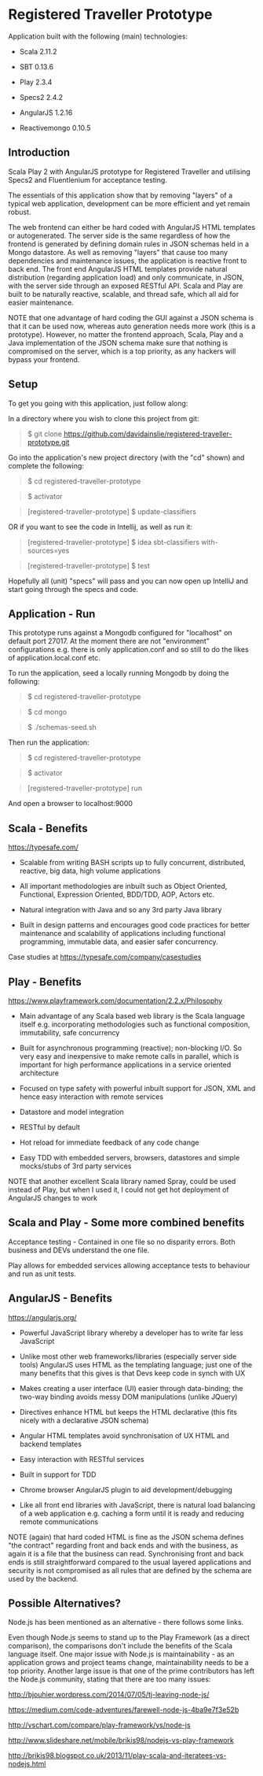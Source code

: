 Registered Traveller Prototype
==============================

Application built with the following (main) technologies:

- Scala 2.11.2

- SBT 0.13.6

- Play 2.3.4

- Specs2 2.4.2

- AngularJS 1.2.16

- Reactivemongo 0.10.5

Introduction
------------

Scala Play 2 with AngularJS prototype for Registered Traveller and utilising Specs2 and Fluentlenium for acceptance testing.

The essentials of this application show that by removing "layers" of a typical web application, development can be more efficient and yet remain robust.

The web frontend can either be hard coded with AngularJS HTML templates or autogenerated.
The server side is the same regardless of how the frontend is generated by defining domain rules in JSON schemas held in a Mongo datastore.
As well as removing "layers" that cause too many dependencies and maintenance issues, the application is reactive front to back end.
The front end AngularJS HTML templates provide natural distribution (regarding application load) and only communicate, in JSON, with the server side through an exposed RESTful API.
Scala and Play are built to be naturally reactive, scalable, and thread safe, which all aid for easier maintenance.

NOTE that one advantage of hard coding the GUI against a JSON schema is that it can be used now, whereas auto generation needs more work (this is a prototype).
However, no matter the frontend approach, Scala, Play and a Java implementation of the JSON schema make sure that nothing is compromised on the server, which is a top priority, as any hackers will bypass your frontend.

Setup
-----

To get you going with this application, just follow along:

In a directory where you wish to clone this project from git:
> $ git clone https://github.com/davidainslie/registered-traveller-prototype.git

Go into the application's new project directory (with the "cd" shown) and complete the following:
> $ cd registered-traveller-prototype

> $ activator

> [registered-traveller-prototype] $ update-classifiers

OR if you want to see the code in Intellij, as well as run it:

> [registered-traveller-prototype] $ idea sbt-classifiers with-sources=yes

> [registered-traveller-prototype] $ test

Hopefully all (unit) "specs" will pass and you can now open up IntelliJ and start going through the specs and code.

Application - Run
-----------------

This prototype runs against a Mongodb configured for "localhost" on default port 27017.
At the moment there are not "environment" configurations e.g. there is only application.conf and so still to do the likes of application.local.conf etc.

To run the application, seed a locally running Mongodb by doing the following:

> $ cd registered-traveller-prototype

> $ cd mongo

> $ ./schemas-seed.sh

Then run the application:

> $ cd registered-traveller-prototype

> $ activator

> [registered-traveller-prototype] run

And open a browser to localhost:9000

Scala - Benefits
----------------

https://typesafe.com/

- Scalable from writing BASH scripts up to fully concurrent, distributed, reactive, big data, high volume applications

- All important methodologies are inbuilt such as Object Oriented, Functional, Expression Oriented, BDD/TDD, AOP, Actors etc.

- Natural integration with Java and so any 3rd party Java library

- Built in design patterns and encourages good code practices for better maintenance and scalability of applications including functional programming, immutable data, and easier safer concurrency.

Case studies at https://typesafe.com/company/casestudies

Play - Benefits
---------------

https://www.playframework.com/documentation/2.2.x/Philosophy

- Main advantage of any Scala based web library is the Scala language itself e.g. incorporating methodologies such as functional composition, immutability, safe concurrency

- Built for asynchronous programming (reactive); non-blocking I/O. So very easy and inexpensive to make remote calls in parallel, which is important for high performance applications in a service oriented architecture

- Focused on type safety with powerful inbuilt support for JSON, XML and hence easy interaction with remote services

- Datastore and model integration

- RESTful by default

- Hot reload for immediate feedback of any code change

- Easy TDD with embedded servers, browsers, datastores and simple mocks/stubs of 3rd party services

NOTE that another excellent Scala library named Spray, could be used instead of Play, but when I used it, I could not get hot deployment of AngularJS changes to work 

Scala and Play - Some more combined benefits
--------------------------------------------

Acceptance testing - Contained in one file so no disparity errors. Both business and DEVs understand the one file.

Play allows for embedded services allowing acceptance tests to behaviour and run as unit tests.

AngularJS - Benefits
--------------------

https://angularjs.org/

- Powerful JavaScript library whereby a developer has to write far less JavaScript 

- Unlike most other web frameworks/libraries (especially server side tools) AngularJS uses HTML as the templating language; just one of the many benefits that this gives is that Devs keep code in synch with UX

- Makes creating a user interface (UI) easier through data-binding; the two-way binding avoids messy DOM manipulations (unlike JQuery)

- Directives enhance HTML but keeps the HTML declarative (this fits nicely with a declarative JSON schema)

- Angular HTML templates avoid synchronisation of UX HTML and backend templates

- Easy interaction with RESTful services

- Built in support for TDD

- Chrome browser AngularJS plugin to aid development/debugging

- Like all front end libraries with JavaScript, there is natural load balancing of a web application e.g. caching a form until it is ready and reducing remote communications

NOTE (again) that hard coded HTML is fine as the JSON schema defines "the contract" regarding front and back ends and with the business, as again it is a file that the business can read.
Synchronising front and back ends is still straightforward compared to the usual layered applications and security is not compromised as all rules that are defined by the schema are used by the backend.

Possible Alternatives?
----------------------

Node.js has been mentioned as an alternative - there follows some links.

Even though Node.js seems to stand up to the Play Framework (as a direct comparison), the comparisons don't include the benefits of the Scala language itself.
One major issue with Node.js is maintainability - as an application grows and project teams change, maintainability needs to be a top priority.
Another large issue is that one of the prime contributors has left the Node.js community, stating that there are too many issues:

http://bjouhier.wordpress.com/2014/07/05/tj-leaving-node-js/

https://medium.com/code-adventures/farewell-node-js-4ba9e7f3e52b

http://vschart.com/compare/play-framework/vs/node-js

http://www.slideshare.net/mobile/brikis98/nodejs-vs-play-framework

http://brikis98.blogspot.co.uk/2013/11/play-scala-and-iteratees-vs-nodejs.html